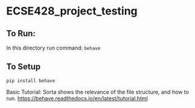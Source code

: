# ECSE428_project_testing

## To Run:
In this directory run command: ```behave```

## To Setup
```
pip install behave
```

Basic Tutorial:
Sorta shows the relevance of the file structure, and how to run.
https://behave.readthedocs.io/en/latest/tutorial.html


